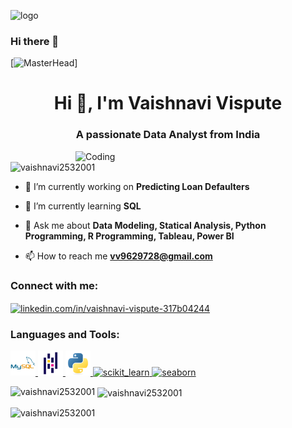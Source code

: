 ![logo](https://nodusanalytics.com/wp-content/uploads/2021/03/bi-dashboard-for-website.gif)
### Hi there 👋

<!--
**Vaishnavi2532001/Vaishnavi2532001** is a ✨ _special_ ✨ repository because its `README.md` (this file) appears on your GitHub profile.

Here are some ideas to get you started:

- 🔭 I’m currently working on ...
- 🌱 I’m currently learning ...
- 👯 I’m looking to collaborate on ...
- 🤔 I’m looking for help with ...
- 💬 Ask me about ...
- 📫 How to reach me: ...
- 😄 Pronouns: ...
- ⚡ Fun fact: ...
-->
[![MasterHead](https://i.pinimg.com/originals/e0/41/82/e04182f6094f2764001c1df50b6a2971.gif)]
<h1 align="center">Hi 👋, I'm Vaishnavi Vispute</h1>
<h3 align="center">A passionate Data Analyst from India</h3>
<img align="right"alt="Coding"width="400"src="https://camo.githubusercontent.com/6f5e3ead776bc722fbfc3da2c8b1454a7a5f27a07b34c0ced075f90a6c25a3be/68747470733a2f2f6d69726f2e6d656469756d2e636f6d2f6d61782f313630302f302a4b32574c4d5445784c79696461374f522e676966")

<p align="left"> <img src="https://komarev.com/ghpvc/?username=vaishnavi2532001&label=Profile%20views&color=0e75b6&style=flat" alt="vaishnavi2532001" /> </p>

- 🔭 I’m currently working on **Predicting Loan Defaulters**

- 🌱 I’m currently learning **SQL**

- 💬 Ask me about **Data Modeling, Statical Analysis, Python Programming, R Programming, Tableau, Power BI**

- 📫 How to reach me **vv9629728@gmail.com**

<h3 align="left">Connect with me:</h3>
<p align="left">
<a href="https://linkedin.com/in/linkedin.com/in/vaishnavi-vispute-317b04244" target="blank"><img align="center" src="https://raw.githubusercontent.com/rahuldkjain/github-profile-readme-generator/master/src/images/icons/Social/linked-in-alt.svg" alt="linkedin.com/in/vaishnavi-vispute-317b04244" height="30" width="40" /></a>
</p>

<h3 align="left">Languages and Tools:</h3>
<p align="left"> <a href="https://www.mysql.com/" target="_blank" rel="noreferrer"> <img src="https://raw.githubusercontent.com/devicons/devicon/master/icons/mysql/mysql-original-wordmark.svg" alt="mysql" width="40" height="40"/> </a> <a href="https://pandas.pydata.org/" target="_blank" rel="noreferrer"> <img src="https://raw.githubusercontent.com/devicons/devicon/2ae2a900d2f041da66e950e4d48052658d850630/icons/pandas/pandas-original.svg" alt="pandas" width="40" height="40"/> </a> <a href="https://www.python.org" target="_blank" rel="noreferrer"> <img src="https://raw.githubusercontent.com/devicons/devicon/master/icons/python/python-original.svg" alt="python" width="40" height="40"/> </a> <a href="https://scikit-learn.org/" target="_blank" rel="noreferrer"> <img src="https://upload.wikimedia.org/wikipedia/commons/0/05/Scikit_learn_logo_small.svg" alt="scikit_learn" width="40" height="40"/> </a> <a href="https://seaborn.pydata.org/" target="_blank" rel="noreferrer"> <img src="https://seaborn.pydata.org/_images/logo-mark-lightbg.svg" alt="seaborn" width="40" height="40"/> </a> </p>

<p><img align="left" src="https://github-readme-stats.vercel.app/api/top-langs?username=vaishnavi2532001&show_icons=true&locale=en&layout=compact" alt="vaishnavi2532001" /></p>

<p>&nbsp;<img align="center" src="https://github-readme-stats.vercel.app/api?username=vaishnavi2532001&show_icons=true&locale=en" alt="vaishnavi2532001" /></p>

<p><img align="center" src="https://github-readme-streak-stats.herokuapp.com/?user=vaishnavi2532001&" alt="vaishnavi2532001" /></p>
